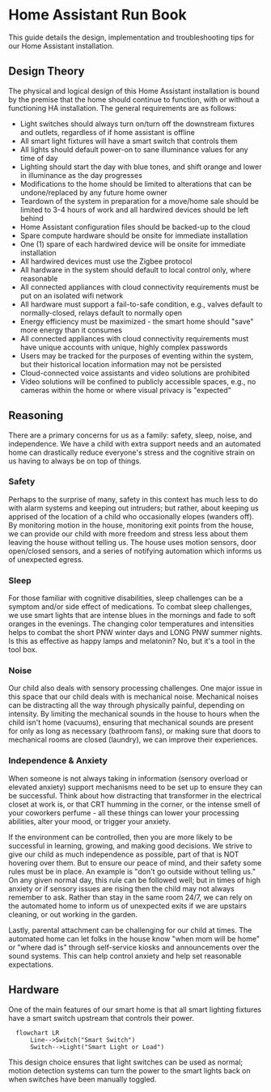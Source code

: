 # Home Assistant Run Book

This guide details the design, implementation and troubleshooting tips for our Home Assistant installation.

## Design Theory

The physical and logical design of this Home Assistant installation is bound by the premise that the home should continue to function, with or without a functioning HA installation. The general requirements are as follows:

* Light switches should always turn on/turn off the downstream fixtures and outlets, regardless of if home assistant is offline
* All smart light fixtures will have a smart switch that controls them
* All lights should default power-on to sane illuminance values for any time of day
* Lighting should start the day with blue tones, and shift orange and lower in illuminance as the day progresses
* Modifications to the home should be limited to alterations that can be undone/replaced by any future home owner
* Teardown of the system in preparation for a move/home sale should be limited to 3-4 hours of work and all hardwired devices should be left behind
* Home Assistant configuration files should be backed-up to the cloud
* Spare compute hardware should be onsite for immediate installation
* One (1) spare of each hardwired device will be onsite for immediate installation
* All hardwired devices must use the Zigbee protocol
* All hardware in the system should default to local control only, where reasonable
* All connected appliances with cloud connectivity requirements must be put on an isolated wifi network
* All hardware must support a fail-to-safe condition, e.g., valves default to normally-closed, relays default to normally open
* Energy efficiency must be maximized - the smart home should "save" more energy than it consumes
* All connected appliances with cloud connectivity requirements must have unique accounts with unique, highly complex passwords
* Users may be tracked for the purposes of eventing within the system, but their historical location information may not be persisted
* Cloud-connected voice assistants and video solutions are prohibited
* Video solutions will be confined to publicly accessible spaces, e.g., no cameras within the home or where visual privacy is "expected"

## Reasoning

There are a primary concerns for us as a family: safety, sleep, noise, and independence. We have a child with extra support needs and an automated home can drastically reduce everyone's stress and the cognitive strain on us having to always be on top of things.

### Safety

Perhaps to the surprise of many, safety in this context has much less to do with alarm systems and keeping out intruders; but rather, about keeping us apprised of the location of a child who occasionally elopes (wanders off). By monitoring motion in the house, monitoring exit points from the house, we can provide our child with more freedom and stress less about them leaving the house without telling us. The house uses motion sensors, door open/closed sensors, and a series of notifying automation which informs us of unexpected egress.

### Sleep

For those familiar with cognitive disabilities, sleep challenges can be a symptom and/or side effect of medications. To combat sleep challenges, we use smart lights that are intense blues in the mornings and fade to soft oranges in the evenings. The changing color temperatures and intensities helps to combat the short PNW winter days and LONG PNW summer nights. Is this as effective as happy lamps and melatonin? No, but it's a tool in the tool box.

### Noise

Our child also deals with sensory processing challenges. One major issue in this space that our child deals with is mechanical noise. Mechanical noises can be distracting all the way through physically painful, depending on intensity. By limiting the mechanical sounds in the house to hours when the child isn't home (vacuums), ensuring that mechanical sounds are present for only as long as necessary (bathroom fans), or making sure that doors to mechanical rooms are closed (laundry), we can improve their experiences.

### Independence & Anxiety

When someone is not always taking in information (sensory overload or elevated anxiety) support mechanisms need to be set up to ensure they can be successful. Think about how distracting that transformer in the electrical closet at work is, or that CRT humming in the corner, or the intense smell of your coworkers perfume - all these things can lower your processing abilities, alter your mood, or trigger your anxiety.

If the environment can be controlled, then you are more likely to be successful in learning, growing, and making good decisions. We strive to give our child as much independence as possible, part of that is NOT hovering over them. But to ensure our peace of mind, and their safety some rules must be in place. An example is "don't go outside without telling us." On any given normal day, this rule can be followed well; but in times of high anxiety or if sensory issues are rising then the child may not always remember to ask. Rather than stay in the same room 24/7, we can rely on the automated home to inform us of unexpected exits if we are upstairs cleaning, or out working in the garden.

Lastly, parental attachment can be challenging for our child at times. The automated home can let folks in the house know "when mom will be home" or "where dad is" through self-service kiosks and announcements over the sound systems. This can help control anxiety and help set reasonable expectations.

## Hardware

One of the main features of our smart home is that all smart lighting fixtures have a smart switch upstream that controls their power.

```mermaid
  flowchart LR
      Line-->Switch("Smart Switch")
      Switch-->Light("Smart Light or Load")
```

This design choice ensures that light switches can be used as normal; motion detection systems can turn the power to the smart lights back on when switches have been manually toggled.
